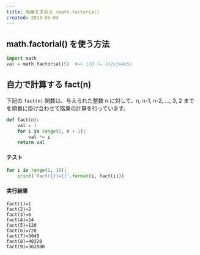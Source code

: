 ```yaml
---
title: 階乗を求める (math.factorial)
created: 2013-05-04
---
```


math.factorial() を使う方法
----

```python
import math
val = math.factorial(5)  #=> 120 (= 1x2x3x4x5)
```

自力で計算する fact(n)
----

下記の `fact(n)` 関数は、与えられた整数 n に対して、n, n-1, n-2, ..., 3, 2 までを順番に掛け合わせて階乗の計算を行っています。

```python
def fact(n):
    val = 1
    for i in range(2, n + 1):
        val *= i
    return val
```

#### テスト

```python
for i in range(1, 10):
    print('fact({})={}'.format(i, fact(i)))
```

#### 実行結果

```
fact(1)=1
fact(2)=2
fact(3)=6
fact(4)=24
fact(5)=120
fact(6)=720
fact(7)=5040
fact(8)=40320
fact(9)=362880
```

